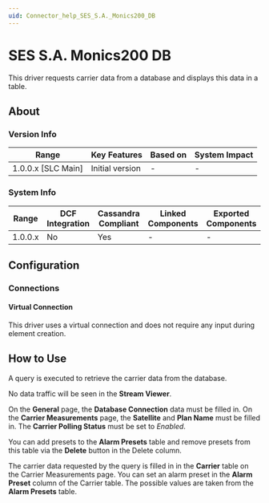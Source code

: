 ```yaml
---
uid: Connector_help_SES_S.A._Monics200_DB
---
```


# SES S.A. Monics200 DB

This driver requests carrier data from a database and displays this data in a table.

## About

### Version Info

| **Range**            | **Key Features** | **Based on** | **System Impact** |
|----------------------|------------------|--------------|-------------------|
| 1.0.0.x \[SLC Main\] | Initial version  | \-           | \-                |

### System Info

| **Range** | **DCF Integration** | **Cassandra Compliant** | **Linked Components** | **Exported Components** |
|-----------|---------------------|-------------------------|-----------------------|-------------------------|
| 1.0.0.x   | No                  | Yes                     | \-                    | \-                      |

## Configuration

### Connections

#### Virtual Connection

This driver uses a virtual connection and does not require any input during element creation.

## How to Use

A query is executed to retrieve the carrier data from the database.

No data traffic will be seen in the **Stream Viewer**.

On the **General** page, the **Database Connection** data must be filled in. On the **Carrier Measurements** page, the **Satellite** and **Plan Name** must be filled in. The **Carrier Polling Status** must be set to *Enabled*.

You can add presets to the **Alarm Presets** table and remove presets from this table via the **Delete** button in the Delete column.

The carrier data requested by the query is filled in in the **Carrier** table on the Carrier Measurements page. You can set an alarm preset in the **Alarm Preset** column of the Carrier table. The possible values are taken from the **Alarm Presets** table.

